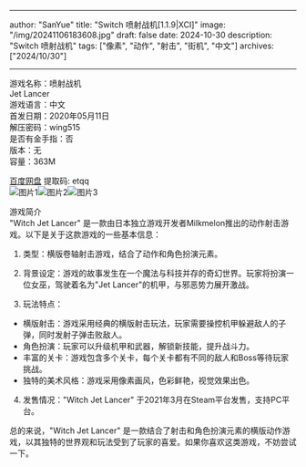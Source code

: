 
---
author: "SanYue"
title: "Switch 喷射战机[1.1.9|XCI]"
image: "/img/20241106183608.jpg"
draft: false
date: 2024-10-30
description: "Switch 喷射战机"
tags: ["像素", "动作", "射击", "街机", "中文"]
archives: ["2024/10/30"]

---

游戏名称：喷射战机   
Jet Lancer    
游戏语言：中文  
首发日期：2020年05月11日  
解压密码：wing515  
是否有金手指：否  
版本：无   
容量：363M

[百度网盘](https://pan.baidu.com/s/1ixVsbdN1fkaFT6PCR-YDpw) 提取码: etqq  
![图片1](/img/95cadd.jpg)![图片2](/img/5829ff.jpg)![图片3](/img/c5c9d6.jpg)  

游戏简介  
"Witch Jet Lancer" 是一款由日本独立游戏开发者Milkmelon推出的动作射击游戏。以下是关于这款游戏的一些基本信息：

1. 类型：横版卷轴射击游戏，结合了动作和角色扮演元素。

2. 背景设定：游戏的故事发生在一个魔法与科技并存的奇幻世界。玩家将扮演一位女巫，驾驶着名为"Jet Lancer"的机甲，与邪恶势力展开激战。

3. 玩法特点：
- 横版射击：游戏采用经典的横版射击玩法，玩家需要操控机甲躲避敌人的子弹，同时发射子弹击败敌人。
- 角色扮演：玩家可以升级机甲和武器，解锁新技能，提升战斗力。
- 丰富的关卡：游戏包含多个关卡，每个关卡都有不同的敌人和Boss等待玩家挑战。
- 独特的美术风格：游戏采用像素画风，色彩鲜艳，视觉效果出色。

4. 发售情况："Witch Jet Lancer" 于2021年3月在Steam平台发售，支持PC平台。

总的来说，"Witch Jet Lancer" 是一款结合了射击和角色扮演元素的横版动作游戏，以其独特的世界观和玩法受到了玩家的喜爱。如果你喜欢这类游戏，不妨尝试一下。
